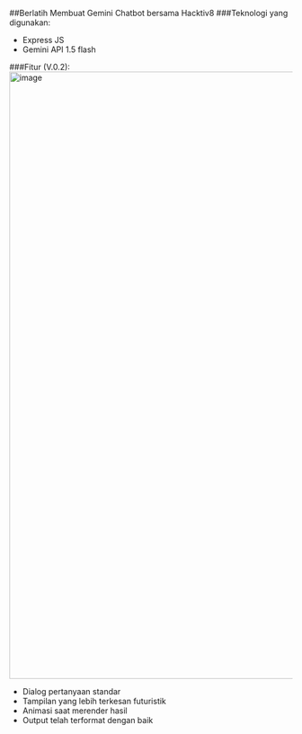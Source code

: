 ##Berlatih Membuat Gemini Chatbot bersama Hacktiv8
###Teknologi yang digunakan:
- Express JS
- Gemini API 1.5 flash

###Fitur (V.0.2):
<img width="1920" height="1080" alt="image" src="https://github.com/user-attachments/assets/2433602d-195d-40b1-8276-781085c007dd" />
- Dialog pertanyaan standar
- Tampilan yang lebih terkesan futuristik
- Animasi saat merender hasil
- Output telah terformat dengan baik
